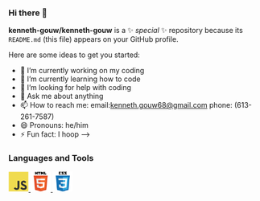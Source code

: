 ### Hi there 👋


**kenneth-gouw/kenneth-gouw** is a ✨ _special_ ✨ repository because its `README.md` (this file) appears on your GitHub profile.

Here are some ideas to get you started:

- 🔭 I’m currently working on my coding
- 🌱 I’m currently learning how to code
- 🤔 I’m looking for help with coding
- 💬 Ask me about anything
- 📫 How to reach me: email:kenneth.gouw68@gmail.com  phone: (613-261-7587)
- 😄 Pronouns: he/him
- ⚡ Fun fact: I hoop
-->

<h3 align="left">Languages and Tools</h3>
<a href="https://developer.mozilla.org/en-US/docs/Web/JavaScript" target="_blank" rel="noreferrer"> <img src="https://raw.githubusercontent.com/devicons/devicon/master/icons/javascript/javascript-original.svg" alt="javascript" width="40" height="40"/> </a>
<a href="https://www.w3.org/html/" target="_blank" rel="noreferrer"> <img src="https://raw.githubusercontent.com/devicons/devicon/master/icons/html5/html5-original-wordmark.svg" alt="html5" width="40" height="40"/> </a>
<a href="https://www.w3schools.com/css/" target="_blank" rel="noreferrer"> <img src="https://raw.githubusercontent.com/devicons/devicon/master/icons/css3/css3-original-wordmark.svg" alt="css3" width="40" height="40"/> </a>


